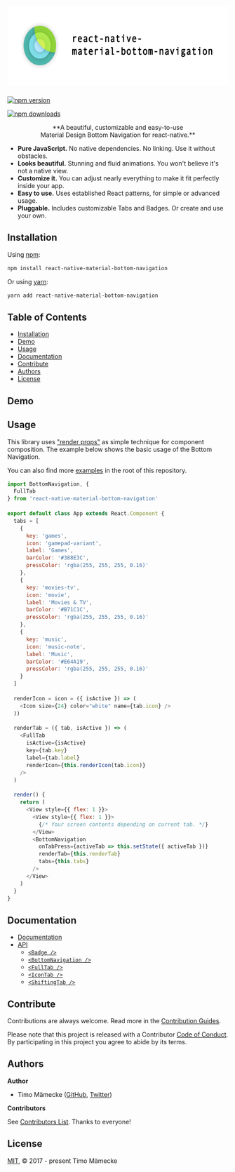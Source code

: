 <h1 align="center">
  <img src="/.github/logo.png" width="612" height="180" alt="react-native-material-bottom-navigation" />
</h1>

<p align="center">

[![npm version](https://img.shields.io/npm/v/react-native-material-bottom-navigation.svg?style=for-the-badge)](https://www.npmjs.com/package/react-native-material-bottom-navigation)

[![npm downloads](https://img.shields.io/npm/dm/react-native-material-bottom-navigation.svg?style=for-the-badge)](https://www.npmjs.com/package/react-native-material-bottom-navigation)

</p>

<p align="center">
  **A beautiful, customizable and easy-to-use
  <br />Material Design Bottom Navigation for react-native.**
</p>

* **Pure JavaScript.** No native dependencies. No linking. Use it without obstacles.
* **Looks beautiful.** Stunning and fluid animations. You won't believe it's not a native view.
* **Customize it.** You can adjust nearly everything to make it fit perfectly inside your app.
* **Easy to use.** Uses established React patterns, for simple or advanced usage.
* **Pluggable.** Includes customizable Tabs and Badges. Or create and use your own.

## Installation

Using [npm](https://www.npmjs.com/):

```sh
npm install react-native-material-bottom-navigation
```

Or using [yarn](https://yarnpkg.com):

```sh
yarn add react-native-material-bottom-navigation
```

## Table of Contents

* [Installation](#installation)
* [Demo](#demo)
* [Usage](#usage)
* [Documentation](#documentation)
* [Contribute](#contribute)
* [Authors](#authors)
* [License](#license)

## Demo

## Usage

This library uses ["render props"](https://reactjs.org/docs/render-props.html) as simple technique for component composition. The example below shows the basic usage of the Bottom Navigation.

You can also find more [examples](/examples) in the root of this repository.

```js
import BottomNavigation, {
  FullTab
} from 'react-native-material-bottom-navigation'

export default class App extends React.Component {
  tabs = [
    {
      key: 'games',
      icon: 'gamepad-variant',
      label: 'Games',
      barColor: '#388E3C',
      pressColor: 'rgba(255, 255, 255, 0.16)'
    },
    {
      key: 'movies-tv',
      icon: 'movie',
      label: 'Movies & TV',
      barColor: '#B71C1C',
      pressColor: 'rgba(255, 255, 255, 0.16)'
    },
    {
      key: 'music',
      icon: 'music-note',
      label: 'Music',
      barColor: '#E64A19',
      pressColor: 'rgba(255, 255, 255, 0.16)'
    }
  ]

  renderIcon = icon = ({ isActive }) => (
    <Icon size={24} color="white" name={tab.icon} />
  ))

  renderTab = ({ tab, isActive }) => (
    <FullTab
      isActive={isActive}
      key={tab.key}
      label={tab.label}
      renderIcon={this.renderIcon(tab.icon)}
    />
  )

  render() {
    return (
      <View style={{ flex: 1 }}>
        <View style={{ flex: 1 }}>
          {/* Your screen contents depending on current tab. */}
        </View>
        <BottomNavigation
          onTabPress={activeTab => this.setState({ activeTab })}
          renderTab={this.renderTab}
          tabs={this.tabs}
        />
      </View>
    )
  }
}
```

## Documentation

* [Documentation](/docs)
* [API](/docs/api)
  * [`<Badge />`](/docs/api/Badge.md)
  * [`<BottomNavigation />`](/docs/api/BottomNavigation.md)
  * [`<FullTab />`](/docs/api/FullTab.md)
  * [`<IconTab />`](/docs/api/IconTab.md)
  * [`<ShiftingTab />`](/docs/api/ShiftingTab.md)

## Contribute

Contributions are always welcome. Read more in the [Contribution Guides](CONTRIBUTING.md).

Please note that this project is released with a Contributor [Code of Conduct](CODE_OF_CONDUCT.md). By participating in this project you agree to abide by its terms.

## Authors

**Author**

* Timo Mämecke ([GitHub](https://github.com/timomeh), [Twitter](https://twitter.com/timomeh))

**Contributors**

See [Contributors List](https://github.com/timomeh/react-native-material-bottom-navigation/contributors). Thanks to everyone!

## License

[MIT](LICENSE.md), © 2017 - present Timo Mämecke
